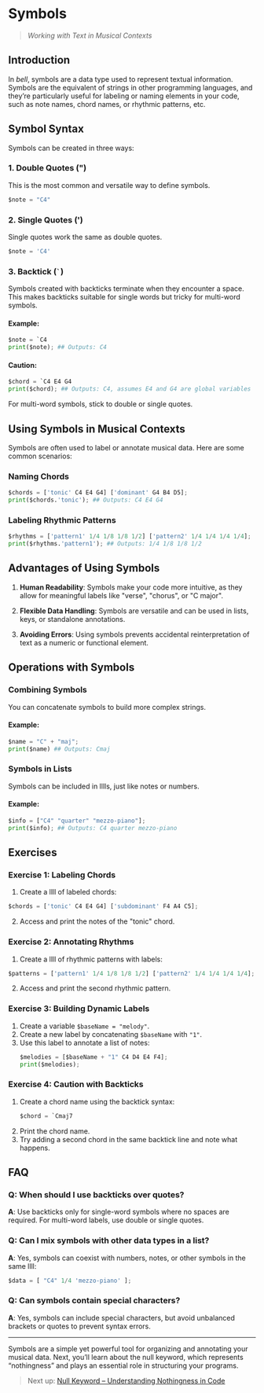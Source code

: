 # Symbols

> _Working with Text in Musical Contexts_

## Introduction

In _bell_, symbols are a data type used to represent textual information. Symbols are the equivalent of strings in other programming languages, and they’re particularly useful for labeling or naming elements in your code, such as note names, chord names, or rhythmic patterns, etc.

## Symbol Syntax

Symbols can be created in three ways:

### 1. Double Quotes (")

This is the most common and versatile way to define symbols.

```py
$note = "C4"
```

### 2. Single Quotes (')

Single quotes work the same as double quotes.

```py
$note = 'C4'
```

### 3. Backtick (`` ` ``)

Symbols created with backticks terminate when they encounter a space. This makes backticks suitable for single words but tricky for multi-word symbols.

#### Example:

```py
$note = `C4
print($note); ## Outputs: C4
```

#### Caution:

```py
$chord = `C4 E4 G4
print($chord); ## Outputs: C4, assumes E4 and G4 are global variables
```

For multi-word symbols, stick to double or single quotes.

## Using Symbols in Musical Contexts

Symbols are often used to label or annotate musical data. Here are some common scenarios:

### Naming Chords

```py
$chords = ['tonic' C4 E4 G4] ['dominant' G4 B4 D5];
print($chords.'tonic'); ## Outputs: C4 E4 G4
```

### Labeling Rhythmic Patterns

```py
$rhythms = ['pattern1' 1/4 1/8 1/8 1/2] ['pattern2' 1/4 1/4 1/4 1/4];
print($rhythms.'pattern1'); ## Outputs: 1/4 1/8 1/8 1/2
```

## Advantages of Using Symbols

1. **Human Readability**: Symbols make your code more intuitive, as they allow for meaningful labels like "verse", "chorus", or "C major".

2. **Flexible Data Handling**: Symbols are versatile and can be used in lists, keys, or standalone annotations.

3. **Avoiding Errors**: Using symbols prevents accidental reinterpretation of text as a numeric or functional element.

## Operations with Symbols

### Combining Symbols

You can concatenate symbols to build more complex strings.

#### Example:

```py
$name = "C" + "maj";
print($name) ## Outputs: Cmaj
```

### Symbols in Lists

Symbols can be included in lllls, just like notes or numbers.

#### Example:

```py
$info = ["C4" "quarter" "mezzo-piano"];
print($info); ## Outputs: C4 quarter mezzo-piano
```

## Exercises

### Exercise 1: Labeling Chords

1. Create a llll of labeled chords:

```py
$chords = ['tonic' C4 E4 G4] ['subdominant' F4 A4 C5];
```

2. Access and print the notes of the "tonic" chord.

### Exercise 2: Annotating Rhythms

1. Create a llll of rhythmic patterns with labels:

```py
$patterns = ['pattern1' 1/4 1/8 1/8 1/2] ['pattern2' 1/4 1/4 1/4 1/4];
```

2. Access and print the second rhythmic pattern.

### Exercise 3: Building Dynamic Labels

1. Create a variable `$baseName = "melody"`.
2. Create a new label by concatenating `$baseName` with `"1"`.
3. Use this label to annotate a list of notes:
   ```py
   $melodies = [$baseName + "1" C4 D4 E4 F4];
   print($melodies);
   ```

### Exercise 4: Caution with Backticks

1. Create a chord name using the backtick syntax:
   ```py
   $chord = `Cmaj7
   ```
2. Print the chord name.
3. Try adding a second chord in the same backtick line and note what happens.

## FAQ

### Q: When should I use backticks over quotes?

**A**: Use backticks only for single-word symbols where no spaces are required. For multi-word labels, use double or single quotes.

### Q: Can I mix symbols with other data types in a list?

**A**: Yes, symbols can coexist with numbers, notes, or other symbols in the same llll:

```py
$data = [ "C4" 1/4 'mezzo-piano' ];
```

### Q: Can symbols contain special characters?

**A**: Yes, symbols can include special characters, but avoid unbalanced brackets or quotes to prevent syntax errors.

---

Symbols are a simple yet powerful tool for organizing and annotating your musical data. Next, you’ll learn about the null keyword, which represents “nothingness” and plays an essential role in structuring your programs.

> Next up: [Null Keyword – Understanding Nothingness in Code](09_null.md)
